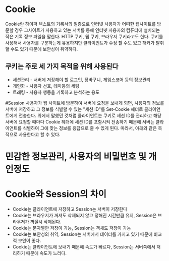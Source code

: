 # Cookie
Cookie란 하이퍼 텍스트의 기록서의 일종으로 인터넷 사용자가 어떠한 웹사이트를 방문할 경우 그사이트가 사용하고 있는 서버를 통해 
인터넷 사용자의 컴퓨터에 설치되는 작은 기록 정보 파일을 말한다. HTTP 쿠키, 웹 쿠키, 브라우저 쿠키라고도 한다. 
쿠키를 사용해서 사용자를 구분하는게 유용하지만 클라이언트가 수정 할 수도 있고 해커가 탈취할 수도 있기 때문에 보안성이 취약하다.
## 쿠키는 주로 세 가지 목적을 위해 사용된다 
* 세션관리 - 서버에 저장해야 할 로그인, 장바구니, 게임스코어 등의 정보관리 
* 개인화 - 사용자 선호, 테마등의 세팅
* 트래킹 - 사용자 행동을 기록하고 분석하는 용도 

#Session
사용자가 웹 사이트에 방문하여 서버에 요청을 보내게 되면, 사용자의 정보를 서버에 저장하고 그 정보를 식별할 수 있는 "세션 ID"를 Set-Cookie 헤더로 클라이언트에게 전송한다.
위에서 말했던 것처럼 클라이언트는 쿠키로 세션 ID를 관리하고 해당 서버에 요청할 때마다 Cookie 헤더에 세션 ID를 포함시켜 전송하기 때문에 서버는 클라이언트를 식별하여 
그에 맞는 정보를 응답으로 줄 수 있게 된다. 따라서, 아래와 같은 목적으로 사용한다고 할 수 있다.
# 민감한 정보관리, 사용자의 비밀번호 및 개인정도 

# Cookie와 Session의 차이 
 * Cookie는 클라이언트에 저장하고 Session는 서버이 저장한다 
 * Cookie는 브라우저가 꺼져도 삭제되지 않고 정해진 시간만큼 유지, Session은 브라우저가 꺼질시 삭제된다.
 * Cookie는 문자열만 저장이 가능, Session는 객체도 저장이 가능
 * Cookie는 보안성의 취약, Session는 서버에서 데이터를 가지고 있기 때문에 비교적 보안이 좋다.
 * Cookie는 클라이언트에 보내기 때문에 속도가 빠르다, Session는 서버쪽에서 처리하기 때문에 속도가 느리다.
